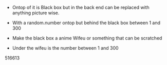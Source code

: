 <!-- - What I need you to do is now once the user logs in, a gaint box or rectangle pops up, that is white -->

- Ontop of it is Black box but in the back end can be replaced with anything picture wise. 

<!-- - The player can use there mouse to "scratch" the black box.  -->

- With a random.number ontop but behind the black box between 1 and 300

- Make the black box a anime Wifeu or something that can be scratched

- Under the wifeu is the number between 1 and 300

516613